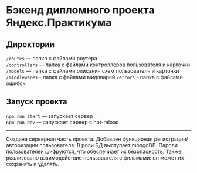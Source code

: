 # Бэкенд дипломного проекта Яндекс.Практикума

## Директории

`/routes` — папка с файлами роутера  
`/controllers` — папка с файлами контроллеров пользователя и карточки   
`/models` — папка с файлами описания схем пользователя и карточки  
`/middlewares` - папка с файлами мидлварей
`/errors` - папка с файлами ошибок

## Запуск проекта

`npm run start` — запускает сервер   
`npm run dev` — запускает сервер с hot-reload

_______________
Создана серверная часть проекта. Добавлен функционал регистрации/авторизации пользователя. В роли БД выступает mongoDB. Пароли пользователей шифруются, что обеспечиает их безопасность. Также реализовано взаимодействие пользователя с фильмами: он может их сохранять и удалять.

